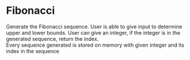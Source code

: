 # Fibonacci
Generate the Fibonacci sequence. User is able to  give input to determine upper and lower bounds. 
User can give an integer, if the integer is in the generated sequence,  return the index.  
Every sequence generated is stored on memory with given integer and its index in the sequence
